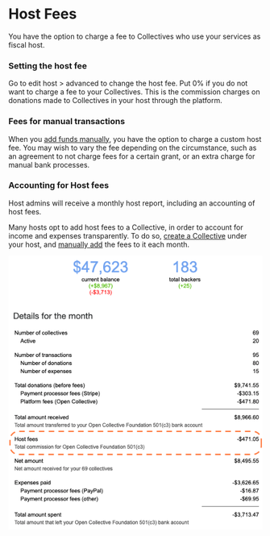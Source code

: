 # Host Fees

You have the option to charge a fee to Collectives who use your services as fiscal host.

### Setting the host fee

Go to edit host &gt; advanced to change the host fee. Put 0% if you do not want to charge a fee to your Collectives. This is the commission charges on donations made to Collectives in your host through the platform.

### Fees for manual transactions

When you [add funds manually](add-funds-manually.md), you have the option to charge a custom host fee. You may wish to vary the fee depending on the circumstance, such as an agreement to not charge fees for a certain grant, or an extra charge for manual bank processes.

### Accounting for Host fees

Host admins will receive a monthly host report, including an accounting of host fees.

Many hosts opt to add host fees to a Collective, in order to account for income and expenses transparently. To do so, [create a Collective]() under your host, and [manually add](add-funds-manually.md) the fees to it each month.

![](../.gitbook/assets/screen-shot-2019-05-09-at-2.35.53-pm.png)



